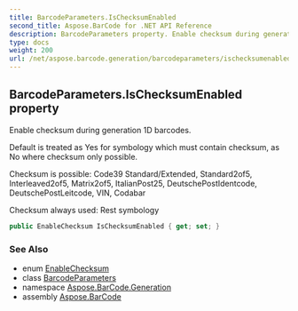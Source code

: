 ```yaml
---
title: BarcodeParameters.IsChecksumEnabled
second_title: Aspose.BarCode for .NET API Reference
description: BarcodeParameters property. Enable checksum during generation 1D barcodes
type: docs
weight: 200
url: /net/aspose.barcode.generation/barcodeparameters/ischecksumenabled/
---
```

## BarcodeParameters.IsChecksumEnabled property

Enable checksum during generation 1D barcodes.

Default is treated as Yes for symbology which must contain checksum, as No where checksum only possible.

Checksum is possible: Code39 Standard/Extended, Standard2of5, Interleaved2of5, Matrix2of5, ItalianPost25, DeutschePostIdentcode, DeutschePostLeitcode, VIN, Codabar

Checksum always used: Rest symbology

```csharp
public EnableChecksum IsChecksumEnabled { get; set; }
```

### See Also

* enum [EnableChecksum](../../enablechecksum/)
* class [BarcodeParameters](../)
* namespace [Aspose.BarCode.Generation](../../barcodeparameters/)
* assembly [Aspose.BarCode](../../../)


